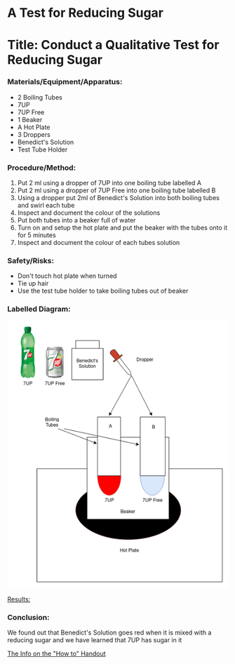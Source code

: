 # A Test for Reducing Sugar

# Title: Conduct a Qualitative Test for Reducing Sugar

### Materials/Equipment/Apparatus:

- 2 Boiling Tubes
- 7UP
- 7UP Free
- 1 Beaker
- A Hot Plate
- 3 Droppers
- Benedict's Solution
- Test Tube Holder

### Procedure/Method:

1. Put 2 ml using a dropper of 7UP into one boiling tube labelled A
2. Put 2 ml using a dropper of 7UP Free into one boiling tube labelled B
3. Using a dropper put 2ml of Benedict's Solution into both boiling tubes and swirl each tube
4. Inspect and document the colour of the solutions
5. Put both tubes into a beaker full of water
6. Turn on and setup the hot plate and put the beaker with the tubes onto it for 5 minutes
7. Inspect and document the colour of each tubes solution

### Safety/Risks:

- Don't touch hot plate when turned
- Tie up hair
- Use the test tube holder to take boiling tubes out of beaker

### Labelled Diagram:

![Untitled](A%20Test%20for%20f9637/Untitled.png)

[Results:](A%20Test%20for%20f9637/Results%204d7b8.csv)

### Conclusion:

We found out that Benedict's Solution goes red when it is mixed with a reducing sugar and we have learned that 7UP has sugar in it

[The Info on the "How to" Handout](A%20Test%20for%20f9637/The%20Info%20o%200abd1.md)
